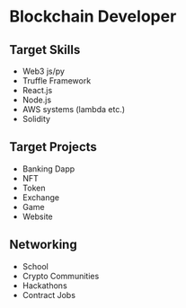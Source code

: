 # Blockchain Developer

## Target Skills
* Web3 js/py
* Truffle Framework
* React.js
* Node.js
* AWS systems (lambda etc.)
* Solidity

## Target Projects
* Banking Dapp
* NFT
* Token
* Exchange
* Game
* Website

## Networking
* School
* Crypto Communities
* Hackathons
* Contract Jobs

